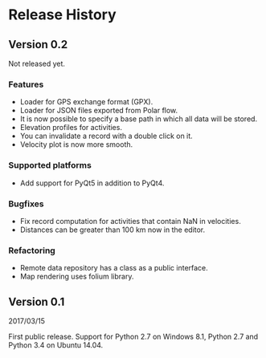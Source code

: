 # Release History

## Version 0.2

Not released yet.

### Features

* Loader for GPS exchange format (GPX).
* Loader for JSON files exported from Polar flow.
* It is now possible to specify a base path in which all data will be stored.
* Elevation profiles for activities.
* You can invalidate a record with a double click on it.
* Velocity plot is now more smooth.

### Supported platforms

* Add support for PyQt5 in addition to PyQt4.

### Bugfixes

* Fix record computation for activities that contain
  NaN in velocities.
* Distances can be greater than 100 km now in the
  editor.

### Refactoring

* Remote data repository has a class as a public interface.
* Map rendering uses folium library.

## Version 0.1

2017/03/15

First public release. Support for Python 2.7 on Windows 8.1,
Python 2.7 and Python 3.4 on Ubuntu 14.04.
